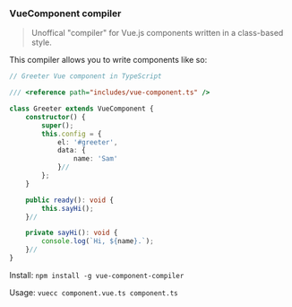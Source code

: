 ### VueComponent compiler
<!--[![Build Status](https://travis-ci.org/stpettersens/dt-init.png?branch=master)](https://travis-ci.org/stpettersens/dt-init)
[![npm version](https://badge.fury.io/js/dt-init.svg)](http://npmjs.org/package/dt-init)
[![Dependency Status](https://david-dm.org/stpettersens/dt-init.png?theme=shields.io)](https://david-dm.org/stpettersens/dt-init) [![Development Dependency Status](https://david-dm.org/stpettersens/dt-init/dev-status.png?theme=shields.io)](https://david-dm.org/stpettersens/dt-init#info=devDependencies)-->

> Unoffical "compiler" for Vue.js components written in a class-based style.

This compiler allows you to write components like so:

```ts
// Greeter Vue component in TypeScript

/// <reference path="includes/vue-component.ts" />

class Greeter extends VueComponent {
	constructor() {
		super();
		this.config = {
			el: '#greeter',
			data: {
				name: 'Sam'
			}//
		};
	}

	public ready(): void {
		this.sayHi();
	}//

	private sayHi(): void {
		console.log(`Hi, ${name}.`);
	}//
}
```

Install: `npm install -g vue-component-compiler`

Usage: `vuecc component.vue.ts component.ts`

